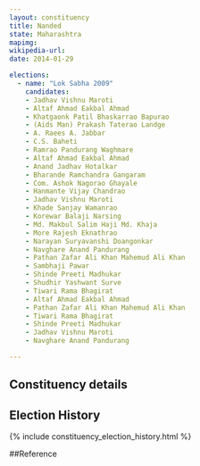 ```yaml
---
layout: constituency
title: Nanded
state: Maharashtra
mapimg: 
wikipedia-url: 
date: 2014-01-29

elections: 
  - name: "Lok Sabha 2009"
    candidates: 
    - Jadhav Vishnu Maroti 
    - Altaf Ahmad Eakbal Ahmad 
    - Khatgaonk Patil Bhaskarrao Bapurao 
    - (Aids Man) Prakash Taterao Landge 
    - A. Raees A. Jabbar 
    - C.S. Baheti 
    - Ramrao Pandurang Waghmare 
    - Altaf Ahmad Eakbal Ahmad 
    - Anand Jadhav Hotalkar 
    - Bharande Ramchandra Gangaram 
    - Com. Ashok Nagorao Ghayale 
    - Hanmante Vijay Chandrao 
    - Jadhav Vishnu Maroti 
    - Khade Sanjay Wamanrao 
    - Korewar Balaji Narsing 
    - Md. Makbul Salim Haji Md. Khaja 
    - More Rajesh Eknathrao 
    - Narayan Suryavanshi Doangonkar 
    - Navghare Anand Pandurang 
    - Pathan Zafar Ali Khan Mahemud Ali Khan 
    - Sambhaji Pawar 
    - Shinde Preeti Madhukar 
    - Shudhir Yashwant Surve 
    - Tiwari Rama Bhagirat 
    - Altaf Ahmad Eakbal Ahmad 
    - Pathan Zafar Ali Khan Mahemud Ali Khan 
    - Tiwari Rama Bhagirat 
    - Shinde Preeti Madhukar 
    - Jadhav Vishnu Maroti 
    - Navghare Anand Pandurang 

---
```

## Constituency details


## Election History
{% include constituency_election_history.html %}

##Reference
